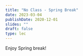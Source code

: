 ```yaml
---
title: "No Class - Spring Break"
date: 2023-03-04
publishDate: 2020-12-01
slides: ""
draft: false
type: lec
---
```


Enjoy Spring break!
